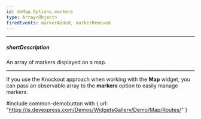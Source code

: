 ```yaml
---
id: dxMap.Options.markers
type: Array<Object>
firedEvents: markerAdded, markerRemoved
---
```

---
##### shortDescription
An array of markers displayed on a map.

---
If you use the Knockout approach when working with the **Map** widget, you can pass an observable array to the **markers** option to easily manage markers.

#include common-demobutton with {
    url: "https://js.devexpress.com/Demos/WidgetsGallery/Demo/Map/Routes/"
}